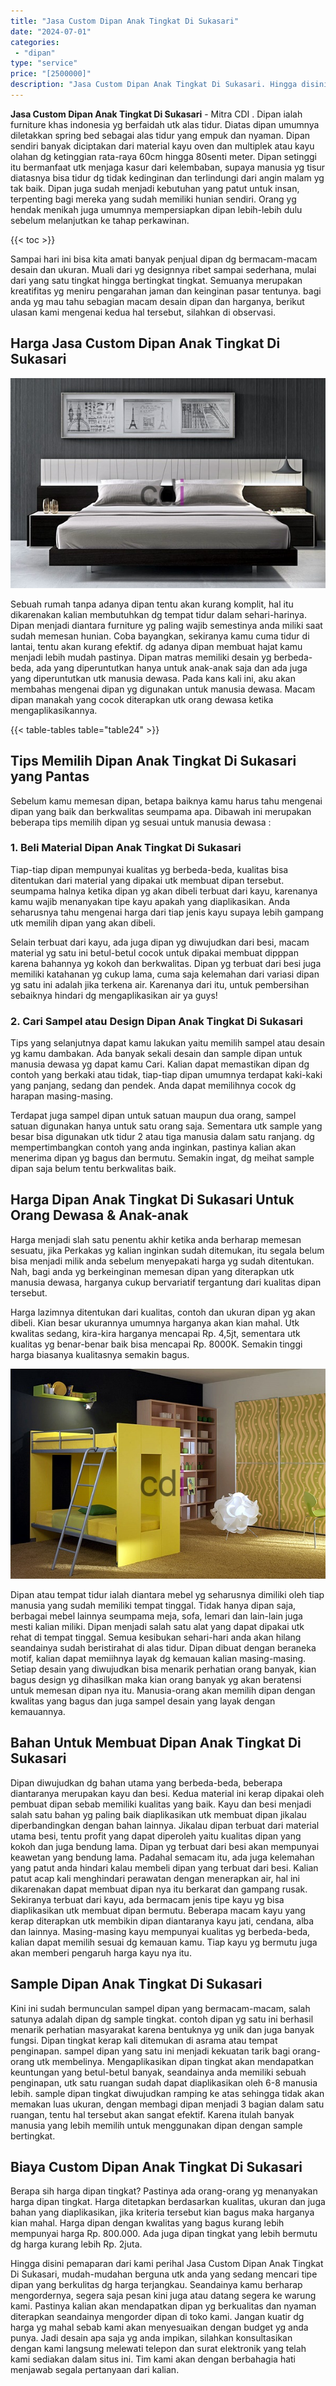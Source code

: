 ```yaml
---
title: "Jasa Custom Dipan Anak Tingkat Di Sukasari"
date: "2024-07-01"
categories:
 - "dipan"
type: "service"
price: "[2500000]"
description: "Jasa Custom Dipan Anak Tingkat Di Sukasari. Hingga disini pemaparan dari kami perihal Jasa Custom Dipan Anak Tingkat Di Sukasari, mudah-mudahan berguna utk a..."
---
```


**Jasa Custom Dipan Anak Tingkat Di Sukasari** - Mitra CDI . Dipan ialah furniture khas indonesia yg berfaidah utk alas tidur. Diatas dipan umumnya diletakkan spring bed sebagai alas tidur yang empuk dan nyaman. Dipan sendiri banyak diciptakan dari material kayu oven dan multiplek atau kayu olahan dg ketinggian rata-raya 60cm hingga 80senti meter. Dipan setinggi itu bermanfaat utk menjaga kasur dari kelembaban, supaya manusia yg tisur diatasnya bisa tidur dg tidak kedinginan dan terlindungi dari angin malam yg tak baik. Dipan juga sudah menjadi kebutuhan yang patut untuk insan, terpenting bagi mereka yang sudah memiliki hunian sendiri. Orang yg hendak menikah juga umumnya mempersiapkan dipan lebih-lebih dulu sebelum melanjutkan ke tahap perkawinan.

{{< toc >}}

Sampai hari ini bisa kita amati banyak penjual dipan dg bermacam-macam desain dan ukuran. Muali dari yg designnya ribet sampai sederhana, mulai dari yang satu tingkat hingga bertingkat tingkat. Semuanya merupakan kreatifitas yg meniru pengarahan jaman dan keinginan pasar tentunya. bagi anda yg mau tahu sebagian macam desain dipan dan harganya, berikut ulasan kami mengenai kedua hal tersebut, silahkan di observasi.

## Harga Jasa Custom Dipan Anak Tingkat Di Sukasari

![Jasa Custom Dipan Anak Tingkat Di Sukasari](/images/mebel/dipan-dewasa-009.jpg)

Sebuah rumah tanpa adanya dipan tentu akan kurang komplit, hal itu dikarenakan kalian membutuhkan dg tempat tidur dalam sehari-harinya. Dipan menjadi diantara furniture yg paling wajib semestinya anda miliki saat sudah memesan hunian. Coba bayangkan, sekiranya kamu cuma tidur di lantai, tentu akan kurang efektif. dg adanya dipan membuat hajat kamu menjadi lebih mudah pastinya. Dipan matras memiliki desain yg berbeda-beda, ada yang diperuntutkan hanya untuk anak-anak saja dan ada juga yang diperuntutkan utk manusia dewasa. Pada kans kali ini, aku akan membahas mengenai dipan yg digunakan untuk manusia dewasa. Macam dipan manakah yang cocok diterapkan utk orang dewasa ketika mengaplikasikannya.

{{< table-tables table="table24" >}}

## Tips Memilih Dipan Anak Tingkat Di Sukasari yang Pantas

Sebelum kamu memesan dipan, betapa baiknya kamu harus tahu mengenai dipan yang baik dan berkwalitas seumpama apa. Dibawah ini merupakan beberapa tips memilih dipan yg sesuai untuk manusia dewasa :

### 1\. Beli Material Dipan Anak Tingkat Di Sukasari

Tiap-tiap dipan mempunyai kualitas yg berbeda-beda, kualitas bisa ditentukan dari material yang dipakai utk membuat dipan tersebut. seumpama halnya ketika dipan yg akan dibeli terbuat dari kayu, karenanya kamu wajib menanyakan tipe kayu apakah yang diaplikasikan. Anda seharusnya tahu mengenai harga dari tiap jenis kayu supaya lebih gampang utk memilih dipan yang akan dibeli.

Selain terbuat dari kayu, ada juga dipan yg diwujudkan dari besi, macam material yg satu ini betul-betul cocok untuk dipakai membuat dipppan karena bahannya yg kokoh dan berkwalitas. Dipan yg terbuat dari besi juga memiliki katahanan yg cukup lama, cuma saja kelemahan dari variasi dipan yg satu ini adalah jika terkena air. Karenanya dari itu, untuk pembersihan sebaiknya hindari dg mengaplikasikan air ya guys!

### 2\. Cari Sampel atau Design Dipan Anak Tingkat Di Sukasari

Tips yang selanjutnya dapat kamu lakukan yaitu memilih sampel atau desain yg kamu dambakan. Ada banyak sekali desain dan sample dipan untuk manusia dewasa yg dapat kamu Cari. Kalian dapat memastikan dipan dg contoh yang berkaki atau tidak, tiap-tiap dipan umumnya terdapat kaki-kaki yang panjang, sedang dan pendek. Anda dapat memilihnya cocok dg harapan masing-masing.

Terdapat juga sampel dipan untuk satuan maupun dua orang, sampel satuan digunakan hanya untuk satu orang saja. Sementara utk sample yang besar bisa digunakan utk tidur 2 atau tiga manusia dalam satu ranjang. dg mempertimbangkan contoh yang anda inginkan, pastinya kalian akan menerima dipan yg bagus dan bermutu. Semakin ingat, dg meihat sample dipan saja belum tentu berkwalitas baik.

## Harga Dipan Anak Tingkat Di Sukasari Untuk Orang Dewasa & Anak-anak

Harga menjadi slah satu penentu akhir ketika anda berharap memesan sesuatu, jika Perkakas yg kalian inginkan sudah ditemukan, itu segala belum bisa menjadi milik anda sebelum menyepakati harga yg sudah ditentukan. Nah, bagi anda yg berkeinginan memesan dipan yang diterapkan utk manusia dewasa, harganya cukup bervariatif tergantung dari kualitas dipan tersebut.

Harga lazimnya ditentukan dari kualitas, contoh dan ukuran dipan yg akan dibeli. Kian besar ukurannya umumnya harganya akan kian mahal. Utk kwalitas sedang, kira-kira harganya mencapai Rp. 4,5jt, sementara utk kualitas yg benar-benar baik bisa mencapai Rp. 8000K. Semakin tinggi harga biasanya kualitasnya semakin bagus.

![Jasa Custom Dipan Anak Tingkat Di Sukasari](/images/mebel/dipan-anak-009.jpg)

Dipan atau tempat tidur ialah diantara mebel yg seharusnya dimiliki oleh tiap manusia yang sudah memiliki tempat tinggal. Tidak hanya dipan saja, berbagai mebel lainnya seumpama meja, sofa, lemari dan lain-lain juga mesti kalian miliki. Dipan menjadi salah satu alat yang dapat dipakai utk rehat di tempat tinggal. Semua kesibukan sehari-hari anda akan hilang seandainya sudah beristirahat di alas tidur. Dipan dibuat dengan beraneka motif, kalian dapat memiihnya layak dg kemauan kalian masing-masing. Setiap desain yang diwujudkan bisa menarik perhatian orang banyak, kian bagus design yg dihasilkan maka kian orang banyak yg akan beratensi untuk memesan dipan nya itu. Manusia-orang akan memilih dipan dengan kwalitas yang bagus dan juga sampel desain yang layak dengan kemauannya.

## Bahan Untuk Membuat Dipan Anak Tingkat Di Sukasari

Dipan diwujudkan dg bahan utama yang berbeda-beda, beberapa diantaranya merupakan kayu dan besi. Kedua material ini kerap dipakai oleh pembuat dipan sebab memiliki kualitas yang baik. Kayu dan besi menjadi salah satu bahan yg paling baik diaplikasikan utk membuat dipan jikalau diperbandingkan dengan bahan lainnya. Jikalau dipan terbuat dari material utama besi, tentu profit yang dapat diperoleh yaitu kualitas dipan yang kokoh dan juga bendung lama. Dipan yg terbuat dari besi akan mempunyai keawetan yang bendung lama. Padahal semacam itu, ada juga kelemahan yang patut anda hindari kalau membeli dipan yang terbuat dari besi. Kalian patut acap kali menghindari perawatan dengan menerapkan air, hal ini dikarenakan dapat membuat dipan nya itu berkarat dan gampang rusak. Sekiranya terbuat dari kayu, ada bermacam jenis tipe kayu yg bisa diaplikasikan utk membuat dipan bermutu. Beberapa macam kayu yang kerap diterapkan utk membikin dipan diantaranya kayu jati, cendana, alba dan lainnya. Masing-masing kayu mempunyai kualitas yg berbeda-beda, kalian dapat memilih sesuai dg kemauan kamu. Tiap kayu yg bermutu juga akan memberi pengaruh harga kayu nya itu.

## Sample Dipan Anak Tingkat Di Sukasari

Kini ini sudah bermunculan sampel dipan yang bermacam-macam, salah satunya adalah dipan dg sample tingkat. contoh dipan yg satu ini berhasil menarik perhatian masyarakat karena bentuknya yg unik dan juga banyak fungsi. Dipan tingkat kerap kali ditemukan di asrama atau tempat penginapan. sampel dipan yang satu ini menjadi kekuatan tarik bagi orang-orang utk membelinya. Mengaplikasikan dipan tingkat akan mendapatkan keuntungan yang betul-betul banyak, seandainya anda memiliki sebuah penginapan, utk satu ruangan sudah dapat diaplikasikan oleh 6-8 manusia lebih. sample dipan tingkat diwujudkan ramping ke atas sehingga tidak akan memakan luas ukuran, dengan membagi dipan menjadi 3 bagian dalam satu ruangan, tentu hal tersebut akan sangat efektif. Karena itulah banyak manusia yang lebih memilih untuk menggunakan dipan dengan sample bertingkat.

## Biaya Custom Dipan Anak Tingkat Di Sukasari

Berapa sih harga dipan tingkat? Pastinya ada orang-orang yg menanyakan harga dipan tingkat. Harga ditetapkan berdasarkan kualitas, ukuran dan juga bahan yang diaplikasikan, jika kriteria tersebut kian bagus maka harganya kian mahal. Harga dipan dengan kwalitas yang bagus kurang lebih mempunyai harga Rp. 800.000. Ada juga dipan tingkat yang lebih bermutu dg harga kurang lebih Rp. 2juta.

Hingga disini pemaparan dari kami perihal Jasa Custom Dipan Anak Tingkat Di Sukasari, mudah-mudahan berguna utk anda yang sedang mencari tipe dipan yang berkulitas dg harga terjangkau. Seandainya kamu berharap mengordernya, segera saja pesan kini juga atau datang segera ke warung kami. Pastinya kalian akan mendapatkan dipan yg berkualitas dan nyaman diterapkan seandainya mengorder dipan di toko kami. Jangan kuatir dg harga yg mahal sebab kami akan menyesuaikan dengan budget yg anda punya. Jadi desain apa saja yg anda impikan, silahkan konsultasikan dengan kami langsung melewati telepon dan surat elektronik yang telah kami sediakan dalam situs ini. Tim kami akan dengan berbahagia hati menjawab segala pertanyaan dari kalian.
